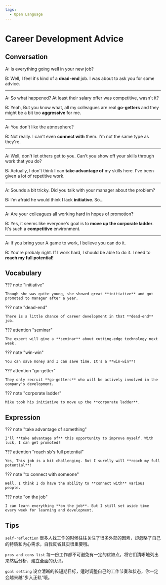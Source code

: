 ```yaml
---
tags:
  - Open Language
---
```

# Career Development Advice

## Conversation

A: Is everything going well in your new job?

B: Well, I feel it's kind of a **dead-end** job. I was about to ask you for some advice.

---

A: So what happened? At least their salary offer was competitive, wasn't it?

B: Yeah, But you know what, all my colleagues are real **go-getters** and they might be a bit too **aggressive** for me.

---

A: You don't like the atmosphere?

B: Not really. I can't even **connect with** them. I'm not the same type as they're.

---

A: Well, don't let others get to you. Can't you show off your skills through work that you do?

B: Actually, I don't think I can **take advantage of** my skills here. I've been given a lot of repetitive work.

---

A: Sounds a bit tricky. Did you talk with your manager about the problem?

B: I'm afraid he would think I lack **initiative**. So...

---

A: Are your colleagues all working hard in hopes of promotion?

B: Yes, it seems like everyone's goal is to **move up the corporate ladder**. It's such a **competitive** environment.

---

A: If you bring your A game to work, I believe you can do it.

B: You're probaly right. If I work hard, I should be able to do it. I need to **reach my full potential**!

## Vocabulary

??? note "initiative"

    Though she was quite young, she showed great **initiative** and got promoted to manager after a year.

??? note "dead-end"

    There is a little chance of career development in that **dead-end** job.

??? attention "seminar"

    The expert will give a **seminar** about cutting-edge technology next week.

??? note "win-win"

    You can save money and I can save time. It's a **win-win**!

??? attention "go-getter"

    They only recruit **go-getters** who will be actively involved in the company's development.

??? note "corporate ladder"

    Mike took his initiative to move up the **corporate ladder**.

## Expression

??? note "take advantage of something"

    I'll **take advantage of** this opportunity to improve myself. With luck, I can get promoted!

??? attention "reach sb's full potential"

    Yes, This job is a bit challenging. But I surelly will **reach my full potential**!

??? note "to connect with someone"

    Well, I think I do have the ability to **connect with** various people.

??? note "on the job"

    I can learn everything **on the job**. But I still set aside time every week for learning and development.

## Tips

`self-reflection` 很多人找工作的时候往往关注了很多外部的因素，却忽略了自己的特质和内心需求，自我反省其实很重要哦。

`pros and cons list` 每一份工作都不可避免有一定的优缺点，将它们清晰地列出来然后分析，建立全面的认识。

`goal setting` 设立清晰的长短期目标，适时调整自己的工作节奏和状态，你一定会越来越“步入正轨”哦。
